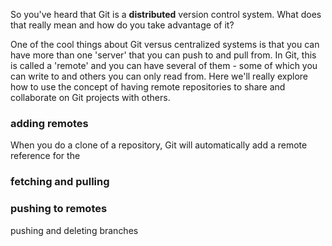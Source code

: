 So you've heard that Git is a **distributed** version control system.  What 
does that really mean and how do you take advantage of it?

One of the cool things about Git versus centralized systems is that you can
have more than one 'server' that you can push to and pull from.  In Git, this
is called a 'remote' and you can have several of them - some of which you can
write to and others you can only read from. Here we'll really explore how to use
the concept of having remote repositories to share and collaborate on Git 
projects with others.

### adding remotes  ###

When you do a clone of a repository, Git will automatically add a remote reference
for the 

### fetching and pulling ###


### pushing to remotes ###

pushing and deleting branches